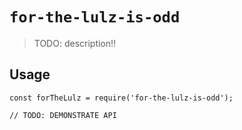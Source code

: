 # `for-the-lulz-is-odd`

> TODO: description!!

## Usage

```
const forTheLulz = require('for-the-lulz-is-odd');

// TODO: DEMONSTRATE API
```
